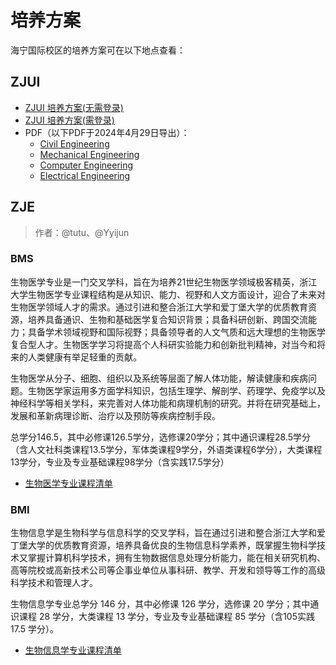 # 培养方案
海宁国际校区的培养方案可在以下地点查看：

## ZJUI

- [ZJUI 培养方案(无需登录)](https://zjui.intl.zju.edu.cn/teaching/undergraduate)
- [ZJUI 培养方案(需登录)](https://zjuintl.sharepoint.com/sites/ZJUIUG)
- PDF（以下PDF于2024年4月29日导出）：
    - [Civil Engineering](../../assets/haining/Civil%20Engineering%20Curriculum.pdf)
    - [Mechanical Engineering](../../assets/haining/Mechanical%20Engineering%20Curriculum.pdf)
    - [Computer Engineering](../../assets/haining/Computer%20Engineering%20Curriculum.pdf)
    - [Electrical Engineering](../../assets/haining/Electrical%20Engineering%20Curriculum.pdf)

## ZJE

> 作者：@tutu、@Yyijun

### BMS

生物医学专业是一门交叉学科，旨在为培养21世纪生物医学领域极客精英，浙江大学生物医学专业课程结构是从知识、能力、视野和人文方面设计，迎合了未来对生物医学领域人才的需求。通过引进和整合浙江大学和爱丁堡大学的优质教育资源，培养具备通识、生物和基础医学复合知识背景；具备科研创新、跨国交流能力；具备学术领域视野和国际视野；具备领导者的人文气质和远大理想的生物医学复合型人才。生物医学学习将提高个人科研实验能力和创新批判精神，对当今和将来的人类健康有举足轻重的贡献。

生物医学从分子、细胞、组织以及系统等层面了解人体功能，解读健康和疾病问题。生物医学家运用多方面学科知识，包括生理学、解剖学、药理学、免疫学以及神经科学等相关学科，来完善对人体功能和病理机制的研究。并将在研究基础上，发展和革新病理诊断、治疗以及预防等疾病控制手段。

总学分146.5，其中必修课126.5学分，选修课20学分；其中通识课程28.5学分（含人文社科类课程13.5学分，军体类课程9学分，外语类课程6学分），大类课程13学分，专业及专业基础课程98学分（含实践17.5学分）

- [生物医学专业课程清单](../../assets/haining/BMS%20dual-degree%20courses.pdf)

### BMI

生物信息学是生物科学与信息科学的交叉学科，旨在通过引进和整合浙江大学和爱丁堡大学的优质教育资源，培养具备优良的生物信息科学素养，既掌握生物科学技术又掌握计算机科学技术，拥有生物数据信息处理分析能力，能在相关研究机构、高等院校或高新技术公司等企事业单位从事科研、教学、开发和领导等工作的高级科学技术和管理人才。

生物信息学专业总学分 146 分，其中必修课 126 学分，选修课 20 学分；其中通识课程 28 学分，大类课程 13 学分，专业及专业基础课程 85 学分（含105实践 17.5 学分）。

- [生物信息学专业课程清单](../../assets/haining/BMI%20dual-degree%20courses.pdf)
